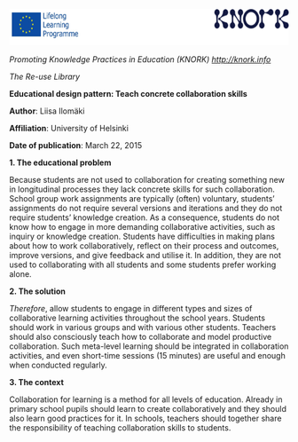 <img src="images\012f50b6e5175920ac3de54b1c1f32859d01e02b/media/image01.png" width="624" height="65" />

*Promoting Knowledge Practices in Education (KNORK) http://knork.info*

*The Re-use Library*

**Educational design pattern: Teach concrete collaboration skills**

**Author**: Liisa Ilomäki

**Affiliation**: University of Helsinki

**Date of publication**: March 22, 2015

**1. The educational problem**

Because students are not used to collaboration for creating something new in longitudinal processes they lack concrete skills for such collaboration. School group work assignments are typically (often) voluntary, students’ assignments do not require several versions and iterations and they do not require students’ knowledge creation. As a consequence, students do not know how to engage in more demanding collaborative activities, such as inquiry or knowledge creation. Students have difficulties in making plans about how to work collaboratively, reflect on their process and outcomes, improve versions, and give feedback and utilise it. In addition, they are not used to collaborating with all students and some students prefer working alone.

**2. The solution**

*Therefore*, allow students to engage in different types and sizes of collaborative learning activities throughout the school years. Students should work in various groups and with various other students. Teachers should also consciously teach how to collaborate and model productive collaboration. Such meta-level learning should be integrated in collaboration activities, and even short-time sessions (15 minutes) are useful and enough when conducted regularly.

**3. The context**

Collaboration for learning is a method for all levels of education. Already in primary school pupils should learn to create collaboratively and they should also learn good practices for it. In schools, teachers should together share the responsibility of teaching collaboration skills to students.
